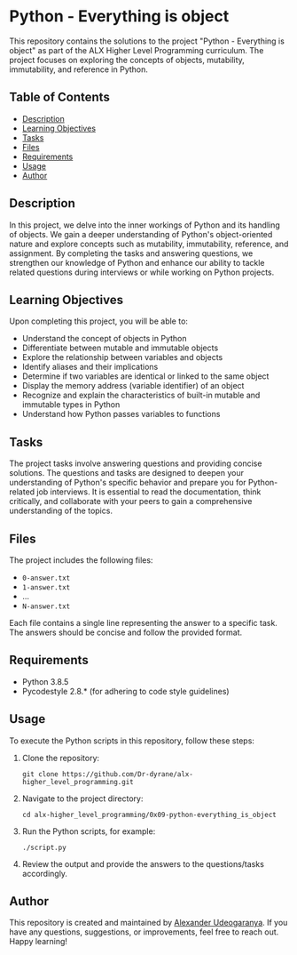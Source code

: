 # Python - Everything is object

This repository contains the solutions to the project "Python - Everything is object" as part of the ALX Higher Level Programming curriculum. The project focuses on exploring the concepts of objects, mutability, immutability, and reference in Python.

## Table of Contents

- [Description](#description)
- [Learning Objectives](#learning-objectives)
- [Tasks](#tasks)
- [Files](#files)
- [Requirements](#requirements)
- [Usage](#usage)
- [Author](#author)

## Description

In this project, we delve into the inner workings of Python and its handling of objects. We gain a deeper understanding of Python's object-oriented nature and explore concepts such as mutability, immutability, reference, and assignment. By completing the tasks and answering questions, we strengthen our knowledge of Python and enhance our ability to tackle related questions during interviews or while working on Python projects.

## Learning Objectives

Upon completing this project, you will be able to:

- Understand the concept of objects in Python
- Differentiate between mutable and immutable objects
- Explore the relationship between variables and objects
- Identify aliases and their implications
- Determine if two variables are identical or linked to the same object
- Display the memory address (variable identifier) of an object
- Recognize and explain the characteristics of built-in mutable and immutable types in Python
- Understand how Python passes variables to functions

## Tasks

The project tasks involve answering questions and providing concise solutions. The questions and tasks are designed to deepen your understanding of Python's specific behavior and prepare you for Python-related job interviews. It is essential to read the documentation, think critically, and collaborate with your peers to gain a comprehensive understanding of the topics.

## Files

The project includes the following files:

- `0-answer.txt`
- `1-answer.txt`
- ...
- `N-answer.txt`

Each file contains a single line representing the answer to a specific task. The answers should be concise and follow the provided format.

## Requirements

- Python 3.8.5
- Pycodestyle 2.8.\* (for adhering to code style guidelines)

## Usage

To execute the Python scripts in this repository, follow these steps:

1. Clone the repository:

   ```
   git clone https://github.com/Dr-dyrane/alx-higher_level_programming.git
   ```

2. Navigate to the project directory:

   ```
   cd alx-higher_level_programming/0x09-python-everything_is_object
   ```

3. Run the Python scripts, for example:

   ```
   ./script.py
   ```

4. Review the output and provide the answers to the questions/tasks accordingly.

## Author

This repository is created and maintained by [Alexander Udeogaranya](https://github.com/Dr-dyrane/alx-higher_level_programming). If you have any questions, suggestions, or improvements, feel free to reach out. Happy learning!
